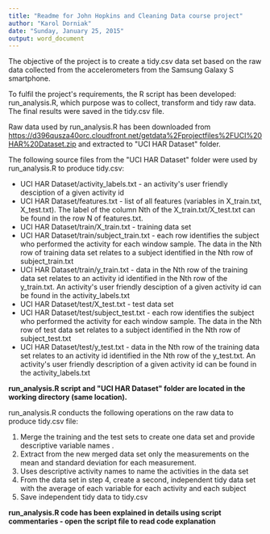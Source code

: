 ```yaml
---
title: "Readme for John Hopkins and Cleaning Data course project"
author: "Karol Dorniak"
date: "Sunday, January 25, 2015"
output: word_document
---
```


The objective of the project is to create a tidy.csv data set based on the raw data collected from the accelerometers from the Samsung Galaxy S smartphone. 

To fulfil the project's requirements, the R script has been developed: run_analysis.R, which purpose was to collect, transform and tidy raw data. The final results were saved in the tidy.csv file.

Raw data used by run_analysis.R has been downloaded from https://d396qusza40orc.cloudfront.net/getdata%2Fprojectfiles%2FUCI%20HAR%20Dataset.zip and extracted to "UCI HAR Dataset" folder.

The following source files from the "UCI HAR Dataset" folder were used by run_analysis.R to produce tidy.csv:

* UCI HAR Dataset/activity_labels.txt - an activity's user friendly desciption of a given activity id
* UCI HAR Dataset/features.txt - list of all features (variables in X_train.txt, X_test.txt). The label of the column Nth of the X_train.txt/X_test.txt can be found in the row N of features.txt.
* UCI HAR Dataset/train/X_train.txt - training data set
* UCI HAR Dataset/train/subject_train.txt - each row identifies the subject who performed the activity for each window sample. The data in the Nth row of training data set relates to a subject identified in the Nth row of subject_train.txt
* UCI HAR Dataset/train/y_train.txt -  data in the Nth row of the training data set relates to an activity id identified in the Nth row of the y_train.txt. An activity's user friendly desciption of a given activity id can be found in the activity_labels.txt
* UCI HAR Dataset/test/X_test.txt - test data set
* UCI HAR Dataset/test/subject_test.txt - each row identifies the subject who performed the activity for each window sample. The data in the Nth row of test data set relates to a subject identified in the Nth row of subject_test.txt
* UCI HAR Dataset/test/y_test.txt - data in the Nth row of the training data set relates to an activity id identified in the Nth row of the y_test.txt. An activity's user friendly description of a given activity id can be found in the activity_labels.txt

**run_analysis.R script and "UCI HAR Dataset" folder are located in the working directory (same location).**

run_analysis.R conducts the following operations on the raw data to produce tidy.csv file:

1. Merge the training and the test sets to create one data set and provide descriptive variable names . 
2. Extract from the new merged data set only the measurements on the mean and standard deviation for each measurement. 
3. Uses descriptive activity names to name the activities in the data set
4. From the data set in step 4, create a second, independent tidy data set with the average of each variable for each activity and each subject
5. Save independent tidy data to tidy.csv

**run_analysis.R code has been explained in details using script commentaries - open the script file to read code explanation**